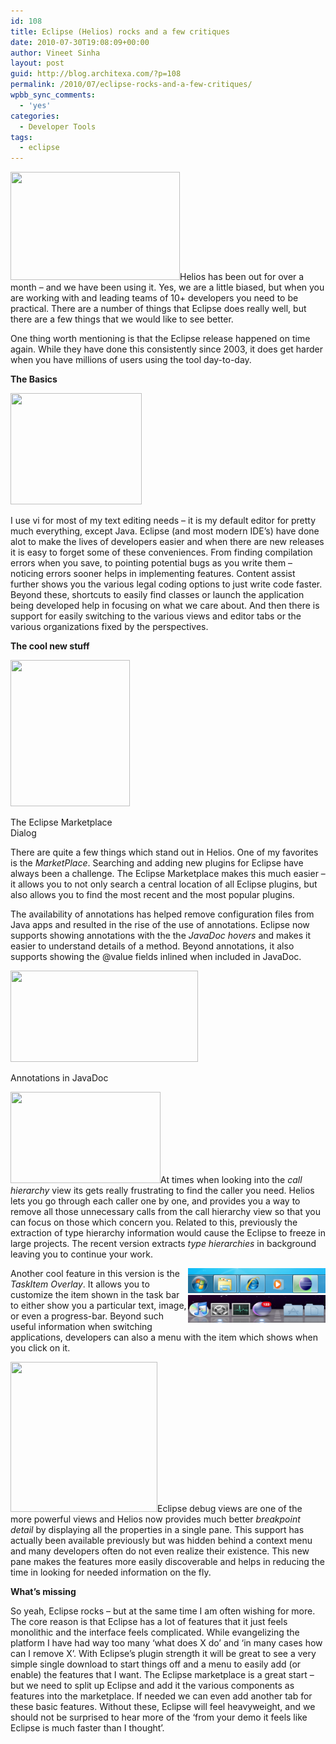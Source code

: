 ```yaml
---
id: 108
title: Eclipse (Helios) rocks and a few critiques
date: 2010-07-30T19:08:09+00:00
author: Vineet Sinha
layout: post
guid: http://blog.architexa.com/?p=108
permalink: /2010/07/eclipse-rocks-and-a-few-critiques/
wpbb_sync_comments:
  - 'yes'
categories:
  - Developer Tools
tags:
  - eclipse
---
```

<!--S-ButtonZ 1.1.5 Start-->

<div style="float: left; width: 42px; padding-right: 10px; margin: 0 -52px 0 0; position: relative; left: -62px; top: 8px">
</div>

<!--S-ButtonZ 1.1.5 End-->

[<img class="alignright size-full wp-image-109" title="logo-eclipse-helios" src="/assets/uploads/2010/07/logo-eclipse-helios.jpg" alt="" width="271" height="173" srcset="/assets/uploads/2010/07/logo-eclipse-helios.jpg 451w, /assets/uploads/2010/07/logo-eclipse-helios-300x191.jpg 300w" sizes="(max-width: 271px) 100vw, 271px" />](/assets/uploads/2010/07/logo-eclipse-helios.jpg)Helios has been out for over a month &#8211; and we have been using it. Yes, we are a little biased, but when you are working with and leading teams of 10+ developers you need to be practical. There are a number of things that Eclipse does really well, but there are a few things that we would like to see better.

<!--more-->

One thing worth mentioning is that the Eclipse release happened on time again. While they have done this consistently since 2003, it does get harder when you have millions of users using the tool day-to-day.

**The Basics**
  
[<img class="alignright size-medium wp-image-118" title="eclipse_autocomplete_10" src="/assets/uploads/2010/07/eclipse_autocomplete_10-300x254.png" alt="" width="210" height="178" srcset="/assets/uploads/2010/07/eclipse_autocomplete_10-300x254.png 300w, /assets/uploads/2010/07/eclipse_autocomplete_10.png 320w" sizes="(max-width: 210px) 100vw, 210px" />](/assets/uploads/2010/07/eclipse_autocomplete_10.png)
  
I use vi for most of my text editing needs &#8211; it is my default editor for pretty much everything, except Java. Eclipse (and most modern IDE&#8217;s) have done alot to make the lives of developers easier and when there are new releases it is easy to forget some of these conveniences. From finding compilation errors when you save, to pointing potential bugs as you write them &#8211; noticing errors sooner helps in implementing features. Content assist further shows you the various legal coding options to just write code faster. Beyond these, shortcuts to easily find classes or launch the application being developed help in focusing on what we care about. And then there is support for easily switching to the various views and editor tabs or the various organizations fixed by the perspectives.

**The cool new stuff**

<div id="attachment_115" style="width: 201px" class="wp-caption alignright">
  <a href="/assets/uploads/2010/07/mpc.png"><img class="size-medium wp-image-115" title="mpc" src="/assets/uploads/2010/07/mpc-245x300.png" alt="" width="191" height="234" srcset="/assets/uploads/2010/07/mpc-245x300.png 245w, /assets/uploads/2010/07/mpc.png 645w" sizes="(max-width: 191px) 100vw, 191px" /></a>
  
  <p class="wp-caption-text">
    The Eclipse Marketplace Dialog
  </p>
</div>

There are quite a few things which stand out in Helios. One of my favorites is the _MarketPlace_. Searching and adding new plugins for Eclipse have always been a challenge. The Eclipse Marketplace makes this much easier &#8211; it allows you to not only search a central location of all Eclipse plugins, but also allows you to find the most recent and the most popular plugins.

<p style="text-align: left;">
  The availability of annotations has helped remove configuration files from Java apps and resulted in the rise of the use of annotations. Eclipse now supports showing annotations with the the <em>JavaDoc hovers</em> and makes it easier to understand details of a method. Beyond annotations, it also supports showing the @value fields inlined when included in JavaDoc.
</p>

<div id="attachment_116" style="width: 310px" class="wp-caption aligncenter">
  <a href="/assets/uploads/2010/07/annotations-in-javadoc.png"><img class="size-medium wp-image-116" title="annotations-in-javadoc" src="/assets/uploads/2010/07/annotations-in-javadoc-300x146.png" alt="" width="300" height="146" srcset="/assets/uploads/2010/07/annotations-in-javadoc-300x146.png 300w, /assets/uploads/2010/07/annotations-in-javadoc.png 509w" sizes="(max-width: 300px) 100vw, 300px" /></a>
  
  <p class="wp-caption-text">
    Annotations in JavaDoc
  </p>
</div>

[<img class="alignright size-medium wp-image-110" title="remove-from-view-action" src="/assets/uploads/2010/07/remove-from-view-action-300x183.png" alt="" width="240" height="146" srcset="/assets/uploads/2010/07/remove-from-view-action-300x183.png 300w, /assets/uploads/2010/07/remove-from-view-action.png 421w" sizes="(max-width: 240px) 100vw, 240px" />](/assets/uploads/2010/07/remove-from-view-action.png)At times when looking into the _call hierarchy_ view its gets really frustrating to find the caller you need. Helios lets you go through each caller one by one, and provides you a way to remove all those unnecessary calls from the call hierarchy view so that you can focus on those which concern you. Related to this, previously the extraction of type hierarchy information would cause the Eclipse to freeze in large projects. The recent version extracts _type hierarchies_ in background leaving you to continue your work.

<div style="float: right;">
  <a href="/assets/uploads/2010/07/progress.png"><img class="alignright size-medium wp-image-114" title="progress" src="/assets/uploads/2010/07/progress-300x50.png" alt="" width="220" height="40" /></a><br /> <a href="/assets/uploads/2010/07/overlaytext.png"><img class="alignright size-medium wp-image-113" title="overlaytext" src="/assets/uploads/2010/07/overlaytext-300x75.png" alt="" width="220" height="45" /></a>
</div>

Another cool feature in this version is the _TaskItem Overlay_. It allows you to customize the item shown in the task bar to either show you a particular text, image, or even a progress-bar. Beyond such useful information when switching applications, developers can also a menu with the item which shows when you click on it.

[<img class="alignright size-medium wp-image-112" title="bp-details" src="/assets/uploads/2010/07/bp-details-294x300.png" alt="" width="235" height="240" srcset="/assets/uploads/2010/07/bp-details-294x300.png 294w, /assets/uploads/2010/07/bp-details.png 450w" sizes="(max-width: 235px) 100vw, 235px" />](/assets/uploads/2010/07/bp-details.png)Eclipse debug views are one of the more powerful views and Helios now provides much better _breakpoint detail_ by displaying all the properties in a single pane. This support has actually been available previously but was hidden behind a context menu and many developers often do not even realize their existence. This new pane makes the features more easily discoverable and helps in reducing the time in looking for needed information on the fly.

**What&#8217;s missing**
  
So yeah, Eclipse rocks &#8211; but at the same time I am often wishing for more. The core reason is that Eclipse has a lot of features that it just feels monolithic and the interface feels complicated. While evangelizing the platform I have had way too many &#8216;what does X do&#8217; and &#8216;in many cases how can I remove X&#8217;. With Eclipse&#8217;s plugin strength it will be great to see a very simple single download to start things off and a menu to easily add (or enable) the features that I want. The Eclipse marketplace is a great start &#8211; but we need to split up Eclipse and add it the various components as features into the marketplace. If needed we can even add another tab for these basic features. Without these, Eclipse will feel heavyweight, and we should not be surprised to hear more of the &#8216;from your demo it feels like Eclipse is much faster than I thought&#8217;.

<div style="clear:both;">
  &nbsp;
</div>